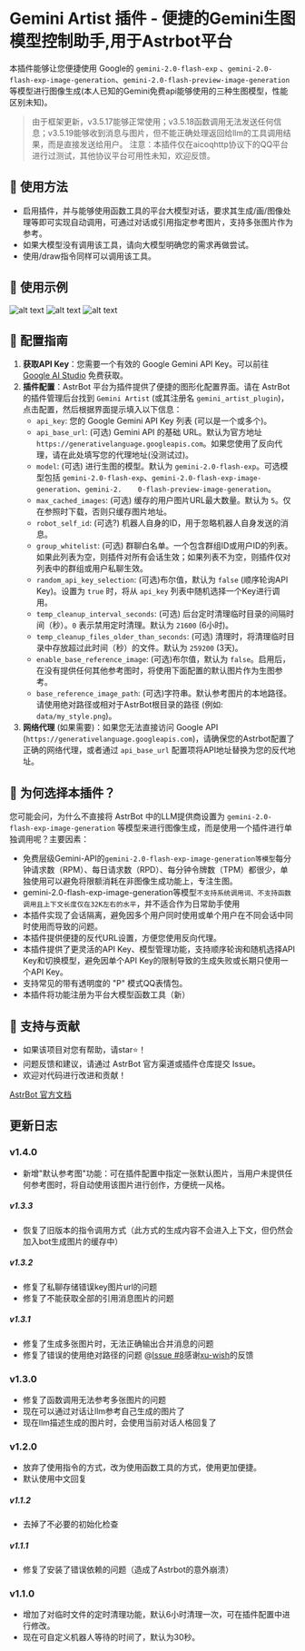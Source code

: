 # Gemini Artist 插件 - 便捷的Gemini生图模型控制助手,用于Astrbot平台

本插件能够让您便捷使用 Google的 `gemini-2.0-flash-exp` 、`gemini-2.0-flash-exp-image-generation`、`gemini-2.0-flash-preview-image-generation`等模型进行图像生成(本人已知的Gemini免费api能够使用的三种生图模型，性能区别未知)。

>由于框架更新，v3.5.17能够正常使用；v3.5.18函数调用无法发送任何信息；v3.5.19能够收到消息与图片，但不能正确处理返回给llm的工具调用结果，而是直接发送给用户。
>注意：本插件仅在aicoqhttp协议下的QQ平台进行过测试，其他协议平台可用性未知，欢迎反馈。

## 🚀 使用方法

*   启用插件，并与能够使用函数工具的平台大模型对话，要求其生成/画/图像处理等即可实现自动调用，可通过对话或引用指定参考图片，支持多张图片作为参考。
*   如果大模型没有调用该工具，请向大模型明确您的需求再做尝试。
*   使用/draw指令同样可以调用该工具。

## 🎨 使用示例

 ![alt text](img/img3.jpg)  ![alt text](img/img4.jpg)
 ![alt text](img/img2.jpg)


## 🔑 配置指南

1.  **获取API Key**：您需要一个有效的 Google Gemini API Key。可以前往 [Google AI Studio](https://aistudio.google.com/apikey) 免费获取。
2.  **插件配置**：AstrBot 平台为插件提供了便捷的图形化配置界面。请在 AstrBot 的插件管理后台找到 `Gemini Artist` (或其注册名 `gemini_artist_plugin`)，点击配置，然后根据界面提示填入以下信息：
    *   `api_key`: 您的 Google Gemini API Key 列表 (可以是一个或多个)。
    *   `api_base_url`: (可选) Gemini API 的基础 URL。默认为官方地址 `https://generativelanguage.googleapis.com`。如果您使用了反向代理，请在此处填写您的代理地址(没测试过)。
    *   `model`: (可选) 进行生图的模型。默认为 `gemini-2.0-flash-exp`。可选模型包括 `gemini-2.0-flash-exp`、`gemini-2.0-flash-exp-image-generation`、`gemini-2.    0-flash-preview-image-generation`。
    *   `max_cached_images`: (可选) 缓存的用户图片URL最大数量。默认为 `5`。仅在参照时下载，否则只缓存图片地址。
    *   `robot_self_id`: (可选?) 机器人自身的ID，用于忽略机器人自身发送的消息。
    *   `group_whitelist`: (可选) 群聊白名单。一个包含群组ID或用户ID的列表。如果此列表为空，则插件对所有会话生效；如果列表不为空，则插件仅对列表中的群组或用户私聊生效。
    *   `random_api_key_selection`: (可选)布尔值，默认为 `false` (顺序轮询API Key)。设置为 `true` 时，将从 `api_key` 列表中随机选择一个Key进行调用。
    *   `temp_cleanup_interval_seconds`: (可选) 后台定时清理临时目录的间隔时间（秒）。`0` 表示禁用定时清理。默认为 `21600` (6小时)。
    *   `temp_cleanup_files_older_than_seconds`: (可选) 清理时，将清理临时目录中存放超过此时间（秒）的文件。默认为 `259200` (3天)。
    *   `enable_base_reference_image`: (可选)布尔值，默认为 `false`。启用后，在没有提供任何其他参考图时，将使用下面配置的默认图片作为生图参考。
    *   `base_reference_image_path`: (可选)字符串。默认参考图片的本地路径。请使用绝对路径或相对于AstrBot根目录的路径 (例如: `data/my_style.png`)。
3.  **网络代理** (如果需要)：如果您无法直接访问 Google API (`https://generativelanguage.googleapis.com`)，请确保您的Astrbot配置了正确的网络代理，或者通过 `api_base_url` 配置项将API地址替换为您的反代地址。



## 🤔 为何选择本插件？

您可能会问，为什么不直接将 AstrBot 中的LLM提供商设置为 `gemini-2.0-flash-exp-image-generation` 等模型来进行图像生成，而是使用一个插件进行单独调用呢？主要因素：

*   免费层级Gemini-API的`gemini-2.0-flash-exp-image-generation等模型`每分钟请求数（RPM）、每日请求数（RPD）、每分钟令牌数（TPM）都很少，单独使用可以避免将限额消耗在非图像生成功能上，专注生图。
*   gemini-2.0-flash-exp-image-generation等模型`不支持系统调用词、不支持函数调用且上下文长度仅在32K左右的水平`，并不适合作为日常助手使用
*   本插件实现了会话隔离，避免因多个用户同时使用或单个用户在不同会话中同时使用而导致的问题。
*   本插件提供便捷的反代URL设置，方便您使用反向代理。
*   本插件提供了更灵活的API Key、模型管理功能，支持顺序轮询和随机选择API Key和切换模型，避免因单个API Key的限制导致的生成失败或长期只使用一个API Key。
*   支持常见的带有透明度的 "P" 模式QQ表情包。
*   本插件将功能注册为平台大模型函数工具（新）

## 🤝 支持与贡献

*   如果该项目对您有帮助，请star⭐！
*   问题反馈和建议，请通过 AstrBot 官方渠道或插件仓库提交 Issue。
*   欢迎对代码进行改进和贡献！

[AstrBot 官方文档](https://astrbot.app)

## 更新日志

### v1.4.0
-   新增"默认参考图"功能：可在插件配置中指定一张默认图片，当用户未提供任何参考图时，将自动使用该图片进行创作，方便统一风格。

##### v1.3.3
-   恢复了旧版本的指令调用方式（此方式的生成内容不会进入上下文，但仍然会加入bot生成图片的缓存中）

##### v1.3.2
-   修复了私聊存储错误key图片url的问题
-   修复了不能获取全部的引用消息图片的问题

##### v1.3.1
-   修复了生成多张图片时，无法正确输出合并消息的问题
-   修复了错误的使用绝对路径的问题 @[Issue #8](https://github.com/nichinichisou0609/astrbot_plugin_gemini_artist/issues/8)感谢[xu-wish](https://github.com/xu-wish)的反馈

### v1.3.0
-   修复了函数调用无法参考多张图片的问题
-   现在可以通过对话让llm参考自己生成的图片了
-   现在llm描述生成的图片时，会使用当前对话人格回复了

### v1.2.0
-   放弃了使用指令的方式，改为使用函数工具的方式，使用更加便捷。
-   默认使用中文回复

##### v1.1.2
-   去掉了不必要的初始化检查

##### v1.1.1
-   修复了安装了错误依赖的问题（造成了Astrbot的意外崩溃）

### v1.1.0

-   增加了对临时文件的定时清理功能，默认6小时清理一次，可在插件配置中进行修改。
-   现在可自定义机器人等待的时间了，默认为30秒。


